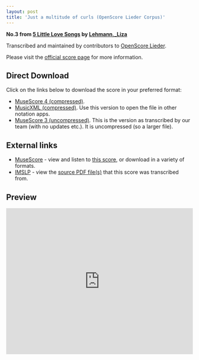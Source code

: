 ```yaml
---
layout: post
title: 'Just a multitude of curls (OpenScore Lieder Corpus)'
---
```


__No.3 from [5 Little Love Songs](https://fourscoreandmore.org/OpenScore/Lehmann%2C_Liza/5_Little_Love_Songs/) by [Lehmann,_Liza](https://fourscoreandmore.org/OpenScore/Lehmann%2C_Liza)__

Transcribed and maintained by contributors to [OpenScore Lieder].

Please visit the [official score page] for more information.

[official score page]: https://musescore.com/openscore-lieder-corpus/scores/6209605
[OpenScore Lieder]: https://musescore.com/openscore-lieder-corpus

## Direct Download

Click on the links below to download the score in your preferred format:
- [MuseScore 4 (compressed)](https://fourscoreandmore.org/OpenScore/Lehmann%2C_Liza/5_Little_Love_Songs/3_Just_a_multitude_of_curls.mscz).
- [MusicXML (compressed)](https://fourscoreandmore.org/OpenScore/Lehmann%2C_Liza/5_Little_Love_Songs/3_Just_a_multitude_of_curls.mxl). Use this version to open the file in other notation apps.
- [MuseScore 3 (uncompressed)](https://raw.githubusercontent.com/OpenScore/Lieder/refs/heads/main/scores/Lehmann%2C_Liza/5_Little_Love_Songs/3_Just_a_multitude_of_curls/lc6209605.mscx). This is the version as transcribed by our team (with no updates etc.). It is uncompressed (so a larger file).

## External links

- [MuseScore] - view and listen to [this score][MuseScore], or download in a variety of formats.
- [IMSLP] - view the [source PDF file(s)][IMSLP] that this score was transcribed from.

[MuseScore]: https://musescore.com/score/6209605
[IMSLP]: https://imslp.org/wiki/Special:ReverseLookup/172611

## Preview

<iframe width="100%" height="394" src="https://musescore.com/openscore-lieder-corpus/scores/6209605/embed" frameborder="0" allowfullscreen allow="autoplay; fullscreen"></iframe>
